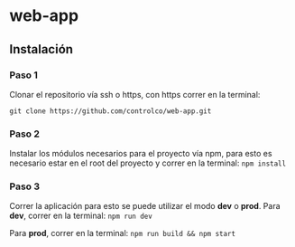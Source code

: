 # web-app

## Instalación

### Paso 1

Clonar el repositorio vía ssh o https, con https correr en la terminal:

`git clone https://github.com/controlco/web-app.git`

### Paso 2

Instalar los módulos necesarios para el proyecto vía npm, para esto es necesario estar en el root del proyecto y correr en la terminal:
`npm install`

### Paso 3

Correr la aplicación para esto se puede utilizar el modo **dev** o **prod**.
Para **dev**, correr en la terminal:
`npm run dev`

Para **prod**, correr en la terminal:
`npm run build && npm start`
